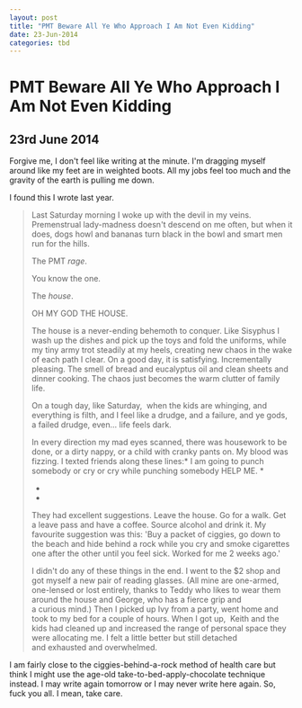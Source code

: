 ```yaml
---
layout: post
title: "PMT Beware All Ye Who Approach I Am Not Even Kidding"
date: 23-Jun-2014
categories: tbd
---
```


# PMT Beware All Ye Who Approach I Am Not Even Kidding

## 23rd June 2014

Forgive me,   I don't feel like writing at the minute. I'm dragging myself around like my feet are in weighted boots. All my jobs feel too much and the gravity of the earth is pulling me down.

I found this I wrote last year.

<blockquote>Last Saturday morning I woke up with the devil in my veins. Premenstrual lady-madness doesn't descend on me often,   but when it does, dogs howl and bananas turn black in the bowl and smart men run for the hills.

The PMT *rage*.

You know the one.

The *house*.

OH MY GOD THE HOUSE.

The house is a never-ending behemoth to conquer. Like Sisyphus I wash up the dishes and pick up the toys and fold the uniforms, while my tiny army trot steadily at my heels, creating new chaos in the wake of each path I clear. On a good day, it is satisfying. Incrementally pleasing. The smell of bread and eucalyptus oil and clean sheets and dinner cooking. The chaos just becomes the warm clutter of family life.

On a tough day, like Saturday,  when the kids are whinging, and everything is filth, and I feel like a drudge, and a failure, and ye gods, a failed drudge, even... life feels dark.

In every direction my mad eyes scanned, there was housework to be done, or a dirty nappy, or a child with cranky pants on. My blood was fizzing. I texted friends along these lines:* I am going to punch somebody or cry or cry while punching somebody HELP ME. *

*

*

They had excellent suggestions. Leave the house. Go for a walk. Get a leave pass and have a coffee. Source alcohol and drink it. My favourite suggestion was this: 'Buy a packet of ciggies, go down to the beach and hide behind a rock while you cry and smoke cigarettes one after the other until you feel sick. Worked for me 2 weeks ago.'

I didn't do any of these things in the end. I went to the $2 shop and got myself a new pair of reading glasses. (All mine are one-armed, one-lensed or lost entirely, thanks to Teddy who likes to wear them around the house and George, who has a fierce grip and a curious mind.) Then I picked up Ivy from a party, went home and took to my bed for a couple of hours. When I got up,  Keith and the kids had cleaned up and increased the range of personal space they were allocating me. I felt a little better but still detached and exhausted and overwhelmed.</blockquote>

I am fairly close to the ciggies-behind-a-rock method of health care but think I might use the age-old take-to-bed-apply-chocolate technique instead. I may write again tomorrow or I may never write here again. So, fuck you all. I mean, take care.
